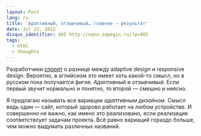```yaml
---
layout: Post
lang: ru
title: 'Адаптивный, отзывчивый… главное — результат'
date: Jul 23, 2012
disqus_identifier: 465 http://nano.sapegin.ru/?p=465
tags:
  - html
  - thoughts
---
```


Разработчики [спорят](https://habrahabr.ru/post/148224/) о разнице между adaptive design и responsive design. Вероятно, в аглийском это имеет хоть какой-то смысл, но в русском пока получается фигня. *Адаптивный* и *отзывчивый*. Если первый звучит нормально и понятно, то второй — смешно и неясно.

Я предлагаю называть все вариации *адаптивным дизайном*. Смысл ведь один — сайт, который здорово работает на любом устройстве. И совершенно не важно, как имено это реализовано, если реализация соответствоует задачам проекта. Всё равно вариаций гораздо больше, чем можно выдумать различных названий.
